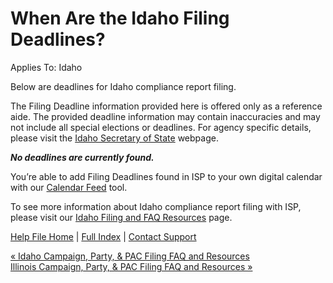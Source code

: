  When Are the Idaho Filing Deadlines?
==========

Applies To: Idaho

Below are deadlines for Idaho compliance report filing.

The Filing Deadline information provided here is offered only as a reference aide. The provided deadline information may contain inaccuracies and may not include all special elections or deadlines. For agency specific details, please visit the [Idaho Secretary of State](https://sos.idaho.gov/elections-division/) webpage.

***No deadlines are currently found.***

You’re able to add Filing Deadlines found in ISP to your own digital calendar with our [Calendar Feed](https://ispolitical.com/what-are-calendar-feeds/) tool.

To see more information about Idaho compliance report filing with ISP, please visit our [Idaho Filing and FAQ Resources](https://ispolitical.com/Idaho-Campaign-Party-PAC-Filing-FAQ-and-Resources/) page.

[Help File Home](/help/) | [Full Index](/Help-File-Directory/) | [Contact Support](mailto:support@ISPolitical.com)

[« Idaho Campaign, Party, & PAC Filing FAQ and Resources](/Idaho-Campaign-Party-PAC-Filing-FAQ-and-Resources)  
[Illinois Campaign, Party, & PAC Filing FAQ and Resources »](/Illinois-Campaign-Party-PAC-Filing-FAQ-and-Resources)